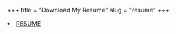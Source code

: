 +++
title = "Download My Resume"
slug = "resume"
+++


<li class=nav-item><a data-scroll class=nav-link href=https://github.com/thesilipoint/AcademicCV/raw/main/silica-cv.pdf>RESUME</a></li>